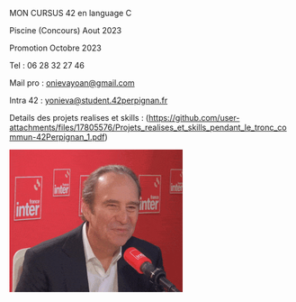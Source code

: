 MON CURSUS  42 en language C                           
                                                                
Piscine (Concours) Aout 2023

Promotion Octobre 2023

Tel : 06 28 32 27 46

Mail pro : onievayoan@gmail.com

Intra 42 : yonieva@student.42perpignan.fr

Details des projets realises et skills :
(https://github.com/user-attachments/files/17805576/Projets_realises_et_skills_pendant_le_tronc_commun-42Perpignan_1.pdf)


![Bannière](xavier-niel-rigole.gif)
